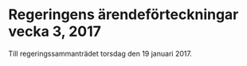 # Regeringens ärendeförteckningar vecka 3, 2017

Till regeringssammanträdet torsdag den 19 januari 2017.
